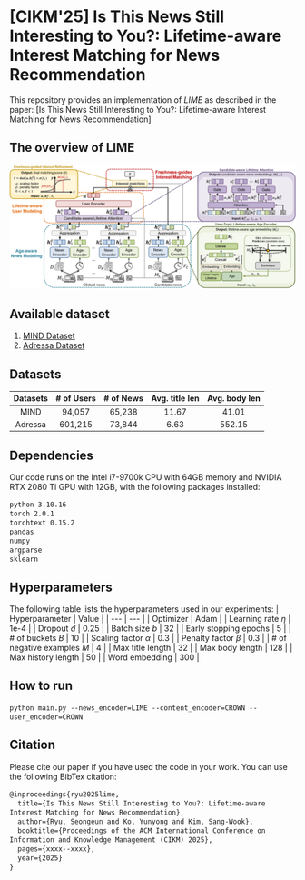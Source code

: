 # [CIKM'25] Is This News Still Interesting to You?: Lifetime-aware Interest Matching for News Recommendation
This repository provides an implementation of *LIME* as described in the paper: [Is This News Still Interesting to You?: Lifetime-aware Interest Matching for News Recommendation]
<!--(https://arxiv.org/abs/2310.09401) by Seongeun Ryu, Yunyong Ko, and Sang-Wook Kim, In Proceedings of the ACM International Conference on Information and Knowledge Management (CIKM) 2025 -->

## The overview of LIME
![The overview of LIME](./assets/LIME_overview.PNG)

## Available dataset
1. [MIND Dataset](https://msnews.github.io/)
2. [Adressa Dataset](https://reclab.idi.ntnu.no/dataset/)

## Datasets
|Datasets|# of Users|# of News|Avg. title len|Avg. body len|
|:---:|:---:|:---:|:---:|:---:|
|MIND|94,057|65,238|11.67|41.01|
|Adressa|601,215|73,844|6.63|552.15|

## Dependencies
Our code runs on the Intel i7-9700k CPU with 64GB memory and NVIDIA RTX 2080 Ti GPU with 12GB, with the following packages installed:
```
python 3.10.16
torch 2.0.1
torchtext 0.15.2
pandas
numpy
argparse
sklearn
```

## Hyperparameters
The following table lists the hyperparameters used in our experiments:
| Hyperparameter | Value |
| --- | --- |
| Optimizer | Adam |
| Learning rate *η* | 1e-4 |
| Dropout *d* | 0.25 |
| Batch size *b* | 32 |
| Early stopping epochs | 5 |
| # of buckets *B* | 10 |
| Scaling factor *α* | 0.3 |
| Penalty factor *β* | 0.3 |
| # of negative examples *M* | 4 |
| Max title length | 32 |
| Max body length | 128 |
| Max history length | 50 |
| Word embedding | 300 |

## How to run
```
python main.py --news_encoder=LIME --content_encoder=CROWN --user_encoder=CROWN
```

## Citation
Please cite our paper if you have used the code in your work. You can use the following BibTex citation:
```
@inproceedings{ryu2025lime,
  title={Is This News Still Interesting to You?: Lifetime-aware Interest Matching for News Recommendation},
  author={Ryu, Seongeun and Ko, Yunyong and Kim, Sang-Wook},
  booktitle={Proceedings of the ACM International Conference on Information and Knowledge Management (CIKM) 2025},
  pages={xxxx--xxxx},
  year={2025}
}
```
